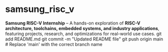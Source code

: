 # samsung_risc_v
**Samsung RISC-V Internship** – A hands-on exploration of **RISC-V architecture, toolchains, embedded systems, and industry applications**, featuring projects, research, and optimizations for real-world use cases. 
git add README.md
git commit -m "Updated README file"
git push origin main  # Replace 'main' with the correct branch name

